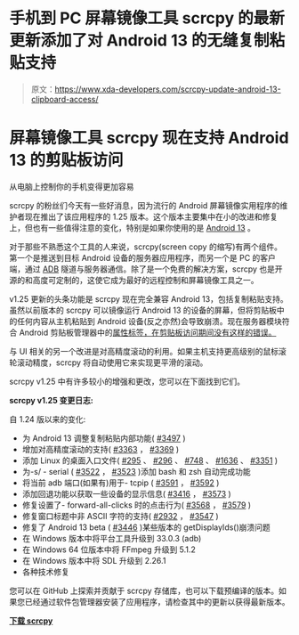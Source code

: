 # 手机到 PC 屏幕镜像工具 scrcpy 的最新更新添加了对 Android 13 的无缝复制粘贴支持

> 原文：<https://www.xda-developers.com/scrcpy-update-android-13-clipboard-access/>

# 屏幕镜像工具 scrcpy 现在支持 Android 13 的剪贴板访问

从电脑上控制你的手机变得更加容易

scrcpy 的粉丝们今天有一些好消息，因为流行的 Android 屏幕镜像实用程序的维护者现在推出了该应用程序的 1.25 版本。这个版本主要集中在小的改进和修复上，但也有一些值得注意的变化，特别是如果你使用的是 [Android 13](https://www.xda-developers.com/android-13) 。

对于那些不熟悉这个工具的人来说，scrcpy(screen copy 的缩写)有两个组件。第一个是推送到目标 Android 设备的服务器应用程序，而另一个是 PC 的客户端，通过 [ADB](https://www.xda-developers.com/install-adb-windows-macos-linux/) 隧道与服务器通信。除了是一个免费的解决方案，scrcpy 也是开源的和高度可定制的，这使它成为最好的远程控制和屏幕镜像工具之一。

v1.25 更新的头条功能是 scrcpy 现在完全兼容 Android 13，包括复制粘贴支持。虽然以前版本的 scrcpy 可以镜像运行 Android 13 的设备的屏幕，但将剪贴板中的任何内容从主机粘贴到 Android 设备(反之亦然)会导致崩溃。现在服务器模块符合 Android 剪贴板管理器中的[属性标签，在剪贴板访问期间没有这样的错误。](https://android.googlesource.com/platform/frameworks/base.git/+/0e3e509b3bf4d561c26d87213387a290dfd688e3%5E%21/)

与 UI 相关的另一个改进是对高精度滚动的利用。如果主机支持更高级别的鼠标滚轮滚动精度，scrcpy 将自动使用它来实现更平滑的滚动。

scrcpy v1.25 中有许多较小的增强和更改，您可以在下面找到它们。

**scrcpy v1.25 变更日志:**

自 1.24 版以来的变化:

*   为 Android 13 调整复制粘贴内部功能( [#3497](https://github.com/Genymobile/scrcpy/issues/3497) )
*   增加对高精度滚动的支持( [#3363](https://github.com/Genymobile/scrcpy/issues/3363) ， [#3369](https://github.com/Genymobile/scrcpy/pull/3369) )
*   添加 Linux 的桌面入口文件( [#295](https://github.com/Genymobile/scrcpy/issues/295) 、 [#296](https://github.com/Genymobile/scrcpy/pull/296) 、 [#748](https://github.com/Genymobile/scrcpy/issues/748) 、 [#1636](https://github.com/Genymobile/scrcpy/issues/1636) 、 [#3351](https://github.com/Genymobile/scrcpy/pull/3351) )
*   为-s/ - serial ( [#3522](https://github.com/Genymobile/scrcpy/issues/3522) ， [#3523](https://github.com/Genymobile/scrcpy/pull/3523) )添加 bash 和 zsh 自动完成功能
*   将当前 adb 端口(如果有)用于- tcpip ( [#3591](https://github.com/Genymobile/scrcpy/issues/3591) ， [#3592](https://github.com/Genymobile/scrcpy/pull/3592) )
*   添加回退功能以获取一些设备的显示信息( [#3416](https://github.com/Genymobile/scrcpy/pull/3416) ， [#3573](https://github.com/Genymobile/scrcpy/pull/3573) )
*   修复设置了- forward-all-clicks 时的点击行为( [#3568](https://github.com/Genymobile/scrcpy/issues/3568) ， [#3579](https://github.com/Genymobile/scrcpy/pull/3579) )
*   修复窗口标题中非 ASCII 字符的支持( [#2932](https://github.com/Genymobile/scrcpy/issues/2932) ， [#3547](https://github.com/Genymobile/scrcpy/pull/3547) )
*   修复了 Android 13 beta ( [#3446](https://github.com/Genymobile/scrcpy/issues/3446) )某些版本的 getDisplayIds()崩溃问题
*   在 Windows 版本中将平台工具升级到 33.0.3 (adb)
*   在 Windows 64 位版本中将 FFmpeg 升级到 5.1.2
*   在 Windows 版本中将 SDL 升级到 2.26.1
*   各种技术修复

您可以在 GitHub 上探索并贡献于 scrcpy 存储库，也可以下载预编译的版本。如果您已经通过软件包管理器安装了应用程序，请检查其中的更新以获得最新版本。

**[下载 scrcpy](https://github.com/Genymobile/scrcpy/releases/latest)**